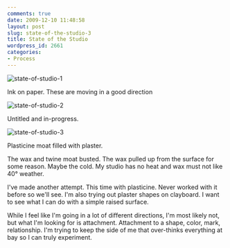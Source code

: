 ```yaml
---
comments: true
date: 2009-12-10 11:48:58
layout: post
slug: state-of-the-studio-3
title: State of the Studio
wordpress_id: 2661
categories:
- Process
---
```


![state-of-studio-1](http://ryanfitzer.com/main/wp-content/uploads/2009/12/state-of-studio-11.jpg)

Ink on paper. These are moving in a good direction

![state-of-studio-2](http://ryanfitzer.com/main/wp-content/uploads/2009/12/state-of-studio-21.jpg)

Untitled and in-progress.

![state-of-studio-3](http://ryanfitzer.com/main/wp-content/uploads/2009/12/state-of-studio-31.jpg)

Plasticine moat filled with plaster.

The wax and twine moat busted. The wax pulled up from the surface for some reason. Maybe the cold. My studio has no heat and wax must not like 40° weather.

I've made another attempt. This time with plasticine. Never worked with it before so we'll see. I'm also trying out plaster shapes on clayboard. I want to see what I can do with a simple raised surface.

While I feel like I'm going in a lot of different directions, I'm most likely not, but what I'm looking for is attachment. Attachment to a shape, color, mark, relationship. I'm trying to keep the side of me that over-thinks everything at bay so I can truly experiment.
